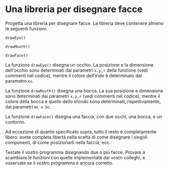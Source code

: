 # Una libreria per disegnare facce

Progetta una libreria per disegnare facce. La libreria deve contenere almeno le seguenti funzioni:

```
drawEye()
```

```
drawMouth()
```

```
drawFace()
```

La funzione `drawEye()` disegna un occhio. La posizione e la dimensione dell'occhio sono determinati dai parametri `x,y,r` della funzione (vedi commenti nel codice), mentre il colore dell'iride è determinato dal parametro `ec`.

La funzione `drawMouth()` disegna una bocca. La sua posizione e dimensione sono determinati dai parametri `x,y,r` (vedi commenti nel codice), mentre il colore della bocca e quello dello sfondo sono determinati, rispettivamente, dai parametri `mc e bc`.

La funzione `drawFace()` disegna una faccia, con due occhi, una bocca, e un contorno.

Ad eccezione di quanto specificato sopra, tutto il resto è completamente libero: avete completa libertà nella scelta di come disegnare i singoli componenti, di come posizionarli nella faccia, ecc.

Testate il vostro programma disegnando due o più facce. Provare a scambiare le funzioni con quelle implementate dai vostri colleghi, e osservate se il vostro programma è ancora corretto.
